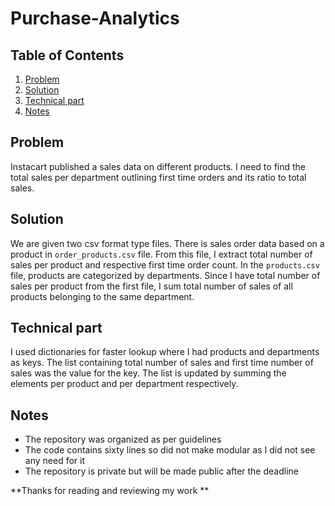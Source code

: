 # Purchase-Analytics

## Table of Contents
1. [Problem](README.md#problem)
1. [Solution](README.md#solution)
1. [Technical part](README.md#technical_part)
1. [Notes](README.md#notes)

## Problem

Instacart published a sales data on different products. I need to find the total sales per department outlining first time orders and its ratio to total sales. 

## Solution

We are given two csv format type files. There is sales order data based on a product in `order_products.csv` file. From this file, I extract total number of sales per product and respective first time order count. In the `products.csv` file, products are categorized by departments. Since I have total number of sales per product from the first file, I sum total number of sales of all products belonging to the same department.  

## Technical part

I used dictionaries for faster lookup where I had products and departments as keys. The list containing total number of sales and first time number of sales was the value for the key. The list is updated by summing the elements per product and per department respectively. 

## Notes

* The repository was organized as per guidelines
* The code contains sixty lines so did not make modular as I did not see any need for it
* The repository is private but will be made public after the deadline


**Thanks for reading and reviewing my work **
